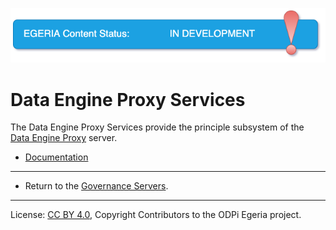 <!-- SPDX-License-Identifier: CC-BY-4.0 -->
<!-- Copyright Contributors to the ODPi Egeria project. -->

![InDev](../../../images/egeria-content-status-in-development.png#pagewidth)

# Data Engine Proxy Services

The Data Engine Proxy Services provide the principle subsystem of the 
[Data Engine Proxy](https://egeria-project.org/concepts/data-engine-proxy) server.

* [Documentation](https://egeria-project.org/services/data-engine-proxy-services)


----
* Return to the [Governance Servers](..).


----
License: [CC BY 4.0](https://creativecommons.org/licenses/by/4.0/),
Copyright Contributors to the ODPi Egeria project.